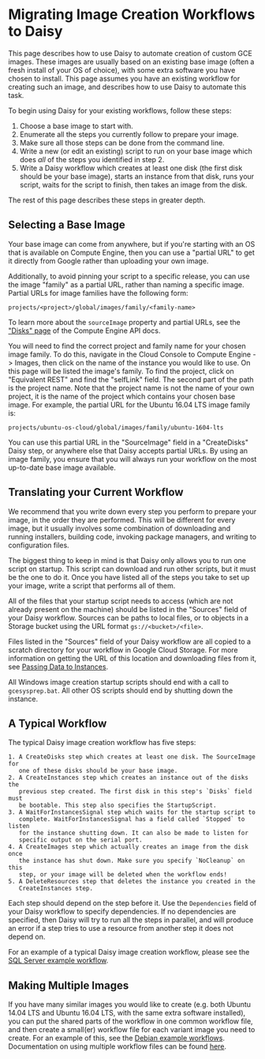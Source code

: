 # Migrating Image Creation Workflows to Daisy

This page describes how to use Daisy to automate creation of custom GCE images.
These images are usually based on an existing base image (often a fresh install
of your OS of choice), with some extra software you have chosen to install. This
page assumes you have an existing workflow for creating such an image, and
describes how to use Daisy to automate this task.

To begin using Daisy for your existing workflows, follow these steps:

  1. Choose a base image to start with.
  2. Enumerate all the steps you currently follow to prepare your image.
  3. Make sure all those steps can be done from the command line.
  4. Write a new (or edit an existing) script to run on your base image which
     does *all* of the steps you identified in step 2.
  5. Write a Daisy workflow which creates at least one disk (the first disk
     should be your base image), starts an instance from that disk, runs your
     script, waits for the script to finish, then takes an image from the disk.

The rest of this page describes these steps in greater depth.

## Selecting a Base Image

Your base image can come from anywhere, but if you're starting with an OS that
is available on Compute Engine, then you can use a "partial URL" to get it
directly from Google rather than uploading your own image.

Additionally, to avoid pinning your script to a specific release, you can use
the image "family" as a partial URL, rather than naming a specific image.
Partial URLs for image families have the following form:

    projects/<project>/global/images/family/<family-name>

To learn more about the `sourceImage` property and partial URLs, see the
["Disks"
page](https://cloud.google.com/compute/docs/reference/latest/disks#sourceImage)
of the Compute Engine API docs.

You will need to find the correct project and family name for your chosen image
family. To do this, navigate in the Cloud Console to Compute Engine -> Images,
then click on the name of the instance you would like to use. On this page will
be listed the image's family. To find the project, click on "Equivalent REST"
and find the "selfLink" field. The second part of the path is the project name.
Note that the project name is not the name of your own project, it is the name
of the project which contains your chosen base image. For example, the partial
URL for the Ubuntu 16.04 LTS image family is:

    projects/ubuntu-os-cloud/global/images/family/ubuntu-1604-lts

You can use this partial URL in the "SourceImage" field in a "CreateDisks" Daisy
step, or anywhere else that Daisy accepts partial URLs. By using an image
family, you ensure that you will always run your workflow on the most up-to-date
base image available.

## Translating your Current Workflow

We recommend that you write down every step you perform to prepare your image,
in the order they are performed. This will be different for every image, but it
usually involves some combination of downloading and running installers,
building code, invoking package managers, and writing to configuration files.

The biggest thing to keep in mind is that Daisy only allows you to run one
script on startup. This script can download and run other scripts, but it must
be the one to do it. Once you have listed all of the steps you take to set up
your image, write a script that performs all of them.

All of the files that your startup script needs to access (which are not already
present on the machine) should be listed in the "Sources" field of your Daisy
workflow. Sources can be paths to local files, or to objects in a Storage bucket
using the URL format `gs://<bucket>/<file>`.

Files listed in the "Sources" field of your Daisy workflow are all copied to a
scratch directory for your workflow in Google Cloud Storage. For more
information on getting the URL of this location and downloading files from it,
see [Passing Data to Instances](daisy-passing-data.md).

All Windows image creation startup scripts should end with a call to
`gcesysprep.bat`. All other OS scripts should end by shutting down the instance.

## A Typical Workflow

The typical Daisy image creation workflow has five steps:

    1. A CreateDisks step which creates at least one disk. The SourceImage for
       one of these disks should be your base image.
    2. A CreateInstances step which creates an instance out of the disks the
       previous step created. The first disk in this step's `Disks` field must
       be bootable. This step also specifies the StartupScript.
    3. A WaitForInstancesSignal step which waits for the startup script to
       complete. WaitForInstancesSignal has a field called `Stopped` to listen
       for the instance shutting down. It can also be made to listen for
       specific output on the serial port.
    4. A CreateImages step which actually creates an image from the disk once
       the instance has shut down. Make sure you specify `NoCleanup` on this
       step, or your image will be deleted when the workflow ends!
    5. A DeleteResources step that deletes the instance you created in the
       CreateInstances step.

Each step should depend on the step before it. Use the `Dependencies` field of
your Daisy workflow to specify dependencies. If no dependencies are specified,
then Daisy will try to run all the steps in parallel, and will produce an error
if a step tries to use a resource from another step it does not depend on.

For an example of a typical Daisy image creation workflow, please see the [SQL
Server example workflow](../daisy_workflows/image_build/sqlserver).

## Making Multiple Images

If you have many similar images you would like to create (e.g. both Ubuntu 14.04
LTS and Ubuntu 16.04 LTS, with the same extra software installed), you can put
the shared parts of the workflow in one common workflow file, and then create a
small(er) workflow file for each variant image you need to create. For an
example of this, see the [Debian example
workflows](../daisy_workflows/image_build/debian). Documentation on using
multiple workflow files can be found [here](daisy-reusing-workflows.md).

